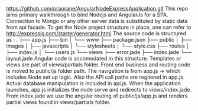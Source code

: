 https://github.com/praorane/AngularNodeExpressApplication.git  This repo aims primary walkthrough to bind Nodejs and AngularJs for a SPA. Connection to Mongo or any other server data is substituted by static data from api facade.  To get the Node project structure in place, one can refer to http://expressjs.com/starter/generator.html  The source code is structured as : . ├── app.js ├── bin │   └── www ├── package.json ├── public │   ├── images │   ├── javascripts │   └── stylesheets │       └── style.css ├── routes │   ├── index.js │   └── users.js └── views     ├── error.jade     ├── index.jade     └── layout.jade  Angular code is accomodated in this structure. Templates or views are part of views/partials folder. Front end business and routing code is moved to public/js folder path.  The navigation is from app.js -> which includes Node set up logic. Also the API call paths are regitered in app.js. Actual database manipulation is included in api.js.  When the application launches, app.js initializes the node serve and redirects to views/index.jade. From index.jade we use the angular routing of public/js/app.js and renders partial views found in views/partials folder.
